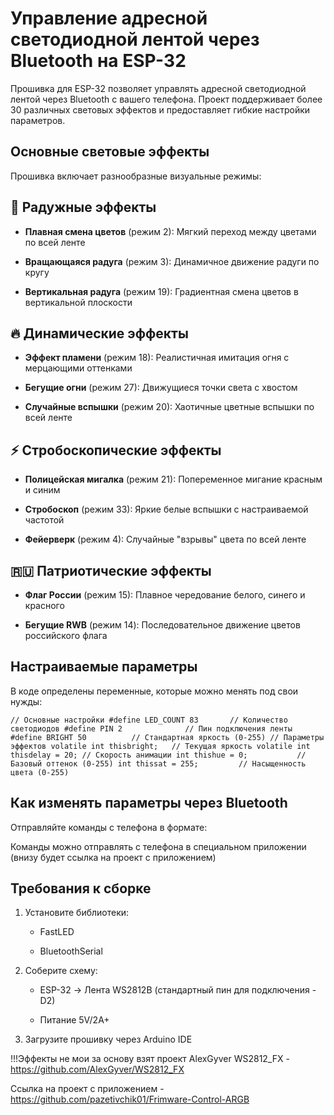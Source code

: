 # Управление адресной светодиодной лентой через Bluetooth на ESP-32

Прошивка для ESP-32 позволяет управлять адресной светодиодной лентой через Bluetooth с вашего телефона. Проект поддерживает более 30 различных световых эффектов и предоставляет гибкие настройки параметров.

## Основные световые эффекты

Прошивка включает разнообразные визуальные режимы:

## 🌈 Радужные эффекты

- **Плавная смена цветов** (режим 2): Мягкий переход между цветами по всей ленте
    
- **Вращающаяся радуга** (режим 3): Динамичное движение радуги по кругу
    
- **Вертикальная радуга** (режим 19): Градиентная смена цветов в вертикальной плоскости
    

## 🔥 Динамические эффекты

- **Эффект пламени** (режим 18): Реалистичная имитация огня с мерцающими оттенками
    
- **Бегущие огни** (режим 27): Движущиеся точки света с хвостом
    
- **Случайные вспышки** (режим 20): Хаотичные цветные вспышки по всей ленте
    

## ⚡ Стробоскопические эффекты

- **Полицейская мигалка** (режим 21): Попеременное мигание красным и синим
    
- **Стробоскоп** (режим 33): Яркие белые вспышки с настраиваемой частотой
    
- **Фейерверк** (режим 4): Случайные "взрывы" цвета по всей ленте
    

## 🇷🇺 Патриотические эффекты

- **Флаг России** (режим 15): Плавное чередование белого, синего и красного
    
- **Бегущие RWB** (режим 14): Последовательное движение цветов российского флага
    

## Настраиваемые параметры

В коде определены переменные, которые можно менять под свои нужды:



`// Основные настройки #define LED_COUNT 83       // Количество светодиодов #define PIN 2              // Пин подключения ленты #define BRIGHT 50          // Стандартная яркость (0-255) // Параметры эффектов volatile int thisbright;   // Текущая яркость volatile int thisdelay = 20; // Скорость анимации int thishue = 0;           // Базовый оттенок (0-255) int thissat = 255;         // Насыщенность цвета (0-255)`

## Как изменять параметры через Bluetooth

Отправляйте команды с телефона в формате:

Команды можно отправлять с телефона в специальном приложении (внизу будет ссылка на проект с приложением)


## Требования к сборке

1. Установите библиотеки:
    
    - FastLED
        
    - BluetoothSerial
        
2. Соберите схему:
    
    - ESP-32 → Лента WS2812B (стандартный пин для подключения - D2)
        
    - Питание 5V/2A+
        
3. Загрузите прошивку через Arduino IDE

!!!Эффекты не мои за основу взят проект AlexGyver WS2812_FX - https://github.com/AlexGyver/WS2812_FX

Ссылка на проект с приложением - https://github.com/pazetivchik01/Frimware-Control-ARGB
